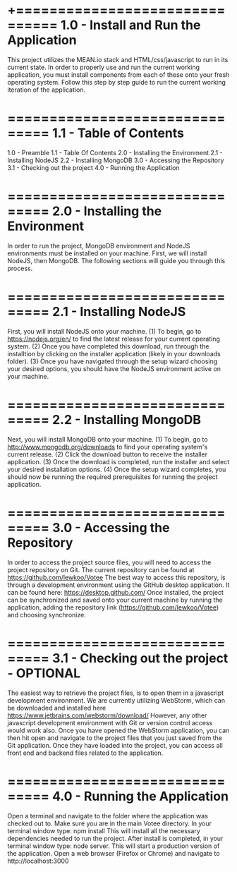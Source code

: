 +===============================
 1.0 - Install and Run the Application
 ===============================
 This project utilizes the MEAN.io stack and HTML/css/javascript to run in its current state.
 In order to properly use and run the current working application, you must install components from each of these onto
 your fresh operating system.  Follow this step by step guide to run the current working iteration of the application.

 ===============================
 1.1 - Table of Contents
 ===============================
 1.0 - Preamble
 1.1 - Table Of Contents
 2.0 - Installing the Environment
 2.1 - Installing NodeJS
 2.2 - Installing MongoDB
 3.0 - Accessing the Repository
 3.1 - Checking out the project
 4.0 - Running the Application

 ===============================
 2.0 - Installing the Environment
 ===============================
 In order to run the project, MongoDB environment and NodeJS environments must be installed on your machine.
 First, we will install NodeJS, then MongoDB.
 The following sections will guide you through this process.

 ===============================
 2.1 - Installing NodeJS
 ===============================
 First, you will install NodeJS onto your machine.
 (1) To begin, go to https://nodejs.org/en/ to find the latest release for your current operating system.
 (2) Once you have completed this download, run through the installtion by clicking on the installer
 application (likely in your downloads folder).
 (3) Once you have navigated through the setup wizard choosing your desired options,
 you should have the NodeJS environment active on your machine.

 ===============================
 2.2 - Installing MongoDB
 ===============================
 Next, you will install MongoDB onto your machine.
 (1) To begin, go to http://www.mongodb.org/downloads to find your operating system's current release.
 (2) Click the download button to receive the installer application.
 (3) Once the download is completed, run the installer and select your desired installation options.
 (4) Once the setup wizard completes, you should now be running the required prerequisites for running
 the project application.

 ===============================
 3.0 - Accessing the Repository
 ===============================
 In order to access the project source files, you will need to access the project repository on Git.
 The current repository can be found at https://github.com/lewkoo/Votee
 The best way to access this repository, is through a development environment using the GitHub desktop application.
 It can be found here: https://desktop.github.com/
 Once installed, the project can be synchronized and saved onto your current machine by running the application,
 adding the repository link (https://github.com/lewkoo/Votee) and choosing synchronize.

 ===============================
 3.1 - Checking out the project - **OPTIONAL**
 ===============================
 The easiest way to retrieve the project files, is to open them in a javascript development environment.
 We are currently utilizing WebStorm, which can be downloaded and installed here https://www.jetbrains.com/webstorm/download/
 However, any other javascript development environment with Git or version control access would work also.
 Once you have opened the WebStorm application, you can then hit open and navigate to the project files that
 you just saved from the Git application.  Once they have loaded into the project, you can access all
 front end and backend files related to the application.

 ===============================
 4.0 - Running the Application
 ===============================
 Open a terminal and navigate to the folder where the application was checked out to. Make sure you are in the
 main Votee directory.
 In your terminal window type: npm install
 This will install all the necessary dependencies needed to run the project.
 After install is completed, in your terminal window type: node server. This will start a production version of the application.
 Open a web browser (Firefox or Chrome) and navigate to http://localhost:3000
